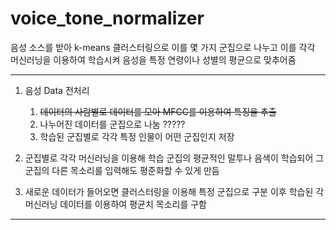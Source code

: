 # voice_tone_normalizer

음성 소스를 받아 k-means 클러스터링으로 이를 몇 가지 군집으로 나누고
이를 각각 머신러닝을 이용하여 학습시켜 음성을 특정 연령이나 성별의 평균으로 맞추어줌

***

1. 음성 Data 전처리
   1) ~~데이터의 사람별로 데이터를 모아 MFCC를 이용하여 특징을 추출~~
   2) 나누어진 데이터를 군집으로 나눔 ?????
   3) 학습된 군집별로 각각 특정 인물이 어떤 군집인지 저장

3. 군집별로 각각 머신러닝을 이용해 학습
   군집의 평균적인 말투나 음색이 학습되어 그 군집의 다른 목소리를 입력해도 평준화할 수 있게 만듬

4. 새로운 데이터가 들어오면 클러스터링을 이용해 특정 군집으로 구분
   이후 학습된 각 머신러닝 데이터를 이용하여 평균치 목소리를 구함

***
